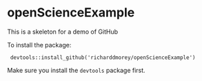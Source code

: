 # openScienceExample

This is a skeleton for a demo of GitHub

To install the package:

     devtools::install_github('richarddmorey/openScienceExample')

Make sure you install the `devtools` package first.

